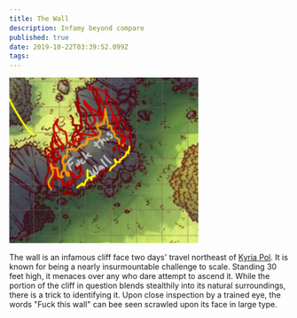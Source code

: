 ```yaml
---
title: The Wall
description: Infamy beyond compare
published: true
date: 2019-10-22T03:39:52.099Z
tags: 
---
```


![wall.png](/wall.png)

The wall is an infamous cliff face two days' travel northeast of [Kyria Pol](/locations/kyria-pol).  It is known for being a nearly insurmountable challenge to scale.  Standing 30 feet high, it menaces over any who dare attempt to ascend it.  While the portion of the cliff in question blends stealthily into its natural surroundings, there is a trick to identifying it.  Upon close inspection by a trained eye, the words "Fuck this wall" can bee seen scrawled upon its face in large type.  